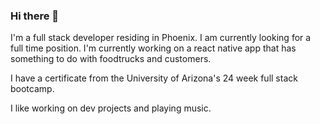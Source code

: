 ### Hi there 👋

I'm a full stack developer residing in Phoenix.  I am currently looking for a full time position.  I'm currently working on a react native app that has something to do with foodtrucks and customers.

I have a certificate from the University of Arizona's 24 week full stack bootcamp.  

I like working on dev projects and playing music.
